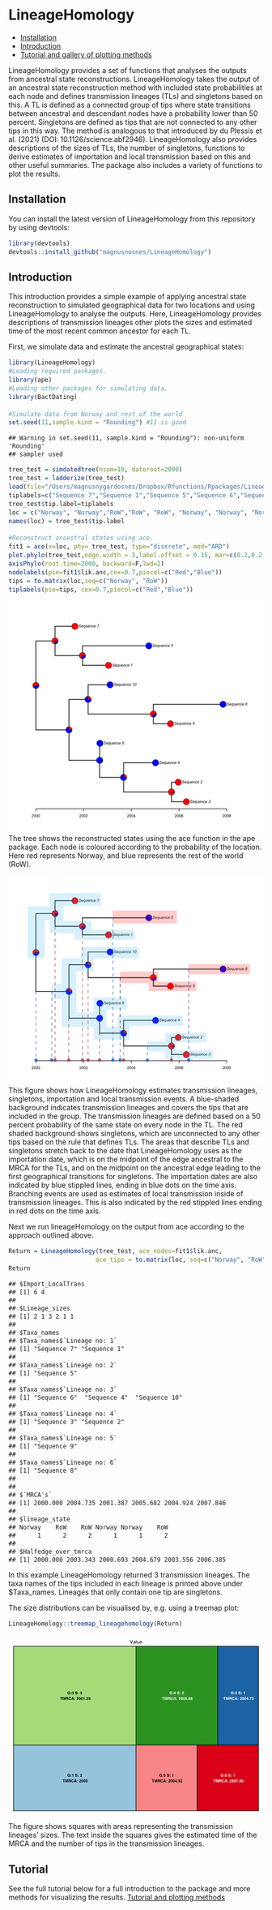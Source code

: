 
<!-- README.md is generated from README.Rmd. Please edit that file -->

# LineageHomology

-   [Installation](#installation)
-   [Introduction](#introduction)
-   [Tutorial and gallery of plotting methods](#tutorial)

<!-- badges: start -->
<!-- badges: end -->

LineageHomology provides a set of functions that analyses the outputs
from ancestral state reconstructions. LineageHomology takes the output
of an ancestral state reconstruction method with included state
probabilities at each node and defines transmission lineages (TLs) and
singletons based on this. A TL is defined as a connected group of tips
where state transitions between ancestral and descendant nodes have a
probability lower than 50 percent. Singletons are defined as tips that
are not connected to any other tips in this way. The method is analogous
to that introduced by du Plessis et al. (2021) (DOI:
10.1126/science.abf2946). LineageHomology also provides descriptions of
the sizes of TLs, the number of singletons, functions to derive
estimates of importation and local transmission based on this and other
useful summaries. The package also includes a variety of functions to
plot the results.

## Installation

You can install the latest version of LineageHomology from this
repository by using devtools:

``` r
library(devtools)
devtools::install_github("magnusnosnes/LineageHomology")
```

## Introduction

This introduction provides a simple example of applying ancestral state
reconstruction to simulated geographical data for two locations and
using LineageHomology to analyse the outputs. Here, LineageHomology
provides descriptions of transmission lineages other plots the sizes and
estimated time of the most recent common ancestor for each TL.

First, we simulate data and estimate the ancestral geographical states:

``` r
library(LineageHomology)
#Loading required packages.
library(ape)
#Loading other packages for simulating data. 
library(BactDating)

#Simulate data from Norway and rest of the world
set.seed(11,sample.kind = "Rounding") #11 is good
```

    ## Warning in set.seed(11, sample.kind = "Rounding"): non-uniform 'Rounding'
    ## sampler used

``` r
tree_test = simdatedtree(nsam=10, dateroot=2000)
tree_test = ladderize(tree_test)
load(file="/Users/magnusnygardosnes/Dropbox/Rfunctions/Rpackages/LineageHomology/Examples_and_plotting_methods/Tree.Rdata") #Overwrite tree because of an issue with the RNG in rmarkdown.
tiplabels=c("Sequence 7","Sequence 1","Sequence 5","Sequence 6","Sequence 4","Sequence 3","Sequence 2","Sequence 9","Sequence 8","Sequence 10")
tree_test$tip.label=tiplabels
loc = c("Norway", "Norway","RoW","RoW", "RoW", "Norway", "Norway", "Norway", "RoW", "RoW")
names(loc) = tree_test$tip.label

#Reconstruct ancestral states using ace. 
fit1 = ace(x=loc, phy= tree_test, type="discrete", mod="ARD")
plot.phylo(tree_test,edge.width = 3,label.offset = 0.15, mar=c(0.2,0.2,0.2,0.2))
axisPhylo(root.time=2000, backward=F,lwd=2)
nodelabels(pie=fit1$lik.anc,cex=0.7,piecol=c("Red","Blue"))
tips = to.matrix(loc,seq=c("Norway", "RoW"))
tiplabels(pie=tips, cex=0.7,piecol=c("Red","Blue"))
```

![](README_files/figure-gfm/unnamed-chunk-3-1.png)<!-- --> The tree
shows the reconstructed states using the ace function in the ape
package. Each node is coloured according to the probability of the
location. Here red represents Norway, and blue represents the rest of
the world (RoW).

![LineageHomology\_procedure](/Examples_and_plotting_methods/Fig4_local_imp.png)
This figure shows how LineageHomology estimates transmission lineages,
singletons, importation and local transmission events. A blue-shaded
background indicates transmission lineages and covers the tips that are
included in the group. The transmission lineages are defined based on a
50 percent probability of the same state on every node in the TL. The
red shaded background shows singletons, which are unconnected to any
other tips based on the rule that defines TLs. The areas that describe
TLs and singletons stretch back to the date that LineageHomology uses as
the importation date, which is on the midpoint of the edge ancestral to
the MRCA for the TLs, and on the midpoint on the ancestral edge leading
to the first geographical transitions for singletons. The importation
dates are also indicated by blue stippled lines, ending in blue dots on
the time axis. Branching events are used as estimates of local
transmission inside of transmission lineages. This is also indicated by
the red stippled lines ending in red dots on the time axis.

Next we run lineageHomology on the output from ace according to the
approach outlined above.

``` r
Return = LineageHomology(tree_test, ace_nodes=fit1$lik.anc,
                        ace_tips = to.matrix(loc, seq=c("Norway", "RoW")), start_time=2000)
Return
```

    ## $Import_LocalTrans
    ## [1] 6 4
    ## 
    ## $Lineage_sizes
    ## [1] 2 1 3 2 1 1
    ## 
    ## $Taxa_names
    ## $Taxa_names$`Lineage no: 1`
    ## [1] "Sequence 7" "Sequence 1"
    ## 
    ## $Taxa_names$`Lineage no: 2`
    ## [1] "Sequence 5"
    ## 
    ## $Taxa_names$`Lineage no: 3`
    ## [1] "Sequence 6"  "Sequence 4"  "Sequence 10"
    ## 
    ## $Taxa_names$`Lineage no: 4`
    ## [1] "Sequence 3" "Sequence 2"
    ## 
    ## $Taxa_names$`Lineage no: 5`
    ## [1] "Sequence 9"
    ## 
    ## $Taxa_names$`Lineage no: 6`
    ## [1] "Sequence 8"
    ## 
    ## 
    ## $`MRCA's`
    ## [1] 2000.000 2004.735 2001.387 2005.682 2004.924 2007.846
    ## 
    ## $lineage_state
    ## Norway    RoW    RoW Norway Norway    RoW 
    ##      1      2      2      1      1      2 
    ## 
    ## $Halfedge_over_tmrca
    ## [1] 2000.000 2003.343 2000.693 2004.679 2003.556 2006.385

In this example LineageHomology returned 3 transmission lineages.
The taxa names of the tips included in each lineage is printed above
under $Taxa\_names. Lineages that only contain one tip are singletons.

The size distributions can be visualised by, e.g. using a treemap plot:

``` r
LineageHomology::treemap_lineagehomology(Return)
```

![](README_files/figure-gfm/unnamed-chunk-5-1.png)<!-- -->

The figure shows squares with areas representing the transmission
lineages’ sizes. The text inside the squares gives the estimated time of
the MRCA and the number of tips in the transmission lineages.

## Tutorial

See the full tutorial below for a full introduction to the package and
more methods for visualizing the results. [Tutorial and plotting
methods](https://github.com/magnusnosnes/LineageHomology/blob/master/Examples_and_plotting_methods/Simple_example/Basic_plotting.md)
